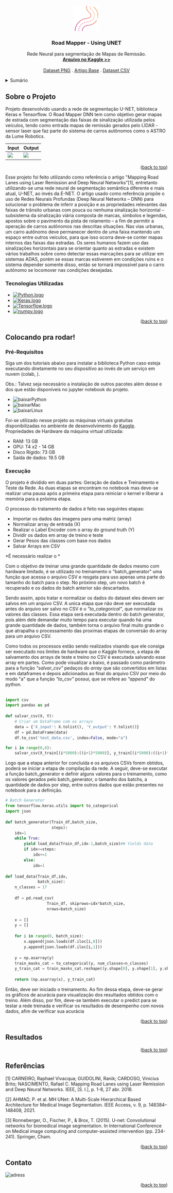 <!-- Improved compatibility of back to top link: See: https://github.com/othneildrew/Best-README-Template/pull/73 -->
<a name="readme-top"></a>




<!-- PROJECT SHIELDS -->
<!--
*** I'm using markdown "reference style" links for readability.
*** Reference links are enclosed in brackets [ ] instead of parentheses ( ).
*** See the bottom of this document for the declaration of the reference variables
*** for contributors-url, forks-url, etc. This is an optional, concise syntax you may use.
*** https://www.markdownguide.org/basic-syntax/#reference-style-links
-->


<!-- PROJECT LOGO -->
<br />
<div align="center">
  <a href="https://github.com/othneildrew/Best-README-Template">
    <img src="src/road.png" alt="Logo" width="80" height="80">
  </a>

  <h3 align="center">Road Mapper - Using UNET</h3>

  <p align="center">
    Rede Neural para segmentação de Mapas de Remissão.
    <br />
    <a href="https://www.kaggle.com/code/ludmiladias/multiclasses-unet/notebook?scriptVersionId=140818335"><strong>Arquivo no Kaggle >></strong></a>
    <br />
    <br />
    <a href="https://drive.google.com/file/d/1aPpq7y0MaAZg8MKYj7dUbOeNFatMJPQa/view">Dataset PNG</a>
    .
    <a href="https://github.com/luddias/road_mapper-study/blob/main/Artigos_e_relatorios/IJCNN_2018_UFES_Raphael_Carneiro_Mapping_road_lanes_using_laser_remission_and_deep_neural_networks-1.pdf">Artigo Base</a>
    .
    <a href="https://www.kaggle.com/datasets/ludmiladias/road-mapper-dataset-csv">Dataset CSV</a>
    
  </p>
</div>



<!-- TABLE OF CONTENTS -->
<details>
  <summary>Sumário</summary>
  <ol>
    <li>
      <a href="#about-the-project">Sobre o Projeto</a>
      <ul>
        <li><a href="#built-with">Tecnologias Utilizadas</a></li>
      </ul>
    </li>
    <li>
      <a href="#getting-started">Primeiros Passos</a>
      <ul>
        <li><a href="#prerequisites">Pré-requisitos</a></li>
        <li><a href="#installation">Instalação</a></li>
      </ul>
    </li>
    <li><a href="#usage">Colocando pra rodar!</a></li>
    <li><a href="#application">Aplicação</a></li>
    <li><a href="#acknowledgments">Referências</a></li>
    <li><a href="#license">License</a></li>
    <li><a href="#contact">Contato</a></li>
  </ol>
</details>



<!-- ABOUT THE PROJECT -->

## Sobre o Projeto

Projeto desenvolvido usando a rede de segmentação U-NET, biblioteca Keras e Tensorflow.
O Road Mapper DNN tem como objetivo gerar mapas de estrada com segmentação das faixas de sinalização utilizada pelos veículos, tendo como entrada mapas de remissão gerados pelo LIDAR - sensor laser que faz parte do sistema de carros autônomos como o ASTRO da Lume Robotics.

<div align="center">
  
  Input | Output
  ------|--------
  ![](https://github.com/LCAD-UFES/carmen_lcad/blob/master/src/road_mapper/data/i7705600_-338380.png?raw=true)|![](https://github.com/LCAD-UFES/carmen_lcad/blob/master/src/road_mapper/data/r7705600_-338380_map_1_6.png?raw=true)
</div>


<p align="right">(<a href="#readme-top">back to top</a>)</p>

Esse projeto foi feito utilizando como referência o artigo "Mapping Road Lanes using Laser Remission and Deep Neural Networks"[1], entretanto utilizando-se uma rede neural de segmentação semântica diferente e mais atual, U-NET, ao invés da E-NET.
O artigo usado como referência propõe o uso de Redes Neurais Profundas (Deep Neural Networks – DNN) para solucionar o problema de inferir a posição e as propriedades relevantes das faixas de trânsito urbanas com pouca ou nenhuma sinalização horizontal – subsistema da sinalização viária composta de marcas, símbolos e legendas, apostos sobre o pavimento da pista de rolamento – a fim de permitir a operação de carros autônomos nas descritas situações.
Nas vias urbanas, um carro autônomo deve permanecer dentro de uma faixa mantendo um espaço entre outros veículos, para que isso ocorra deve-se conter mapas internos das faixas das estradas. Os seres humanos fazem uso das sinalizações horizontais para se orientar quanto as estradas e existem vários trabalhos sobre como detectar essas marcações para se utilizar em sistemas ADAS, porém se essas marcas estiverem em condições ruins e o sistema depender somente disso, então se tornará impossível para o carro autônomo se locomover nas condições desejadas.

### Tecnologias Utilizadas

* [![Python.logo][Python]][py-url]
* [![Keras.logo][Keras]][keras-url]
* [![Tensorflow.logo][tf]][tf-url]
* [![numpy.logo][Numpy]][np-url]
  


<p align="right">(<a href="#readme-top">back to top</a>)</p>



<!-- GETTING STARTED -->
## Colocando pra rodar!

### Pré-Requisitos
Siga um dos tutoriais abaixo para instalar a biblioteca Python caso esteja executando diretamente no seu dispositivo ao invés de um serviço em nuvem (colab, ).

Obs.: Talvez seja necessário a instalação de outros pacotes além desse e dos que estão disponíveis no jupyter notebook do projeto.

 * ![baixarPython][windowsPy]
 * ![baixarMac][macPy]
 * ![baixarLinux][linuxPy]

Foi-se utilizado nesse projeto as máquinas virtuais gratuitas disponibilizadas no ambiente de desenvolvimento do [Kaggle](https://www.kaggle.com/).
<br>Propriedades de Hardware da máquina virtual utilizada:
* RAM: 13 GB 
* GPU: T4 x2 - 14 GB
* Disco Rígido: 73 GB
* Saída de dados: 19.5 GB
  
### Execução

O projeto é dividido em duas partes: Geração de dados e Treinamento e Teste da Rede. As duas etapas se encontram no notebook mas deve-se realizar uma pausa após a primeira etapa para reiniciar o kernel e liberar a memória para a próxima etapa.

O processo do tratamento de dados é feito nas seguintes etapas:
- Importar os dados das imagens para uma matriz (array)
- Normalizar array de entrada (X)
- Realizar o Label Encoder com o array do ground truth (Y)
- Dividir os dados em array de treino e teste
- Gerar Pesos das classes com base nos dados
- Salvar Arrays em CSV

*É necessário realizar o *


Com o objetivo de treinar uma grande quantidade de dados mesmo com hardware limitado, é se utilizado no treinamento o "batch_generator" uma função que acessa o arquivo CSV e resgata para uso apenas uma parte do tamanho do batch para o step. No próximo step, um novo batch é recuperado e os dados do batch anterior são descartados.

Sendo assim, após tratar e normalizar os dados do dataset eles devem ser salvos em um arquivo CSV. A unica etapa que não deve ser executada antes do arquivo ser salvo no CSV é o *"to_categorical"*, que normalizar os valores das classes. Essa etapa será executada dentro do batch generator, pois além dele demandar muito tempo para executar quando há uma grande quantidade de dados, também torna o arquivo final muito grande o que atrapalha o processamento das proximas etapas de conversão do array para um arquivo CSV.

Como todos os processos estão sendo realizados visando que ele consiga ser executado nos limites de hardware que o Kaggle fornece, a etapa de salvamento dos arrays de teste e treino no CSV é executada salvando esse array em partes. Como pode visualizar a baixo, é passado como parâmetro para a função *"salvar_csv"* pedaços do *array* que são convertidos em listas e em dataframes e depois adicionados ao final do arquivo CSV por meio do modo "a" que a função *"to_csv"* possui, que se refere ao *"append"* do python.

```python

import csv
import pandas as pd

def salvar_csv(X, Y):
    # Criar um DataFrame com os arrays
    data = {'X_input': X.tolist(), 'Y_output': Y.tolist()}
    df = pd.DataFrame(data)
    df.to_csv('test_data.csv', index=False, mode="a")
```

```python
for i in range(0,8):
    salvar_csv(X_train[(i*5000):((i+1)*5000)], y_train[(i*5000):((i+1)*5000)])
```

Logo que a etapa anterior for concluída e os arquivos CSVs forem obtidos, poderá se iniciar a etapa de compilação da rede. A seguir, deve-se executar a função batch_generator e definir alguns valores para o treinamento, como os valores gerados pelo batch_generator, o tamanho dos batchs, a quantidade de dados por step, entre outros dados que estão presentes no notebook para a definição.
```python
# Batch Generator
from tensorflow.keras.utils import to_categorical
import json

def batch_generator(Train_df,batch_size,
                    steps):
    idx=1
    while True: 
        yield load_data(Train_df,idx-1,batch_size)## Yields data
        if idx<=steps:
            idx+=1
        else:
            idx=1
            
def load_data(Train_df,idx,
              batch_size):
    n_classes = 17

    df = pd.read_csv(
                  Train_df, skiprows=idx*batch_size,
                  nrows=batch_size)
    
    x = [] 
    y = []
    
    for i in range(0, batch_size):
        x.append(json.loads(df.iloc[i,0]))
        y.append(json.loads(df.iloc[i,1]))
    
    y = np.asarray(y)
    train_masks_cat = to_categorical(y, num_classes=n_classes)
    y_train_cat = train_masks_cat.reshape((y.shape[0], y.shape[1], y.shape[2], n_classes))
    
    return (np.asarray(x), y_train_cat)
```

Então, deve ser iniciado o treinamento. Ao fim dessa etapa, deve-se gerar os gráficos de acurácia para visualização dos resultados obtidos com o treino. Além disso, por fim, deve-se também executar o predict para se testar a rede treinada e verificar os resultados de desempenho com novos dados, afim de verificar sua acurácia

<p align="right">(<a href="#readme-top">back to top</a>)</p>



<!-- USAGE EXAMPLES -->
## Resultados


<p align="right">(<a href="#readme-top">back to top</a>)</p>



<!-- ACKNOWLEDGMENTS -->
## Referências

[1] CARNEIRO, Raphael Vivacqua; GUIDOLINI, Ranik; CARDOSO, Vinicius Brito; NASCIMENTO, Rafael C. Mapping Road Lanes using Laser Remission and Deep Neural Networks. IEEE, [S. l.], p. 1-8, 27 abr. 2018.

[2] AHMAD, P. et al. MH UNet: A Multi-Scale Hierarchical Based Architecture for Medical Image Segmentation. IEEE Access, v. 9, p. 148384–148408, 2021.

‌[3] Ronneberger, O., Fischer, P., & Brox, T. (2015). U-net: Convolutional networks for biomedical image segmentation. In International Conference on Medical image computing and computer-assisted intervention (pp. 234-241). Springer, Cham.

<p align="right">(<a href="#readme-top">back to top</a>)</p>



<!-- CONTACT -->
## Contato

![adress][email-url]


<p align="right">(<a href="#readme-top">back to top</a>)</p>




<!-- MARKDOWN LINKS & IMAGES -->
<!-- https://www.markdownguide.org/basic-syntax/#reference-style-links -->
[contributors-shield]: https://img.shields.io/github/contributors/othneildrew/Best-README-Template.svg?style=for-the-badge
[contributors-url]: https://github.com/othneildrew/Best-README-Template/graphs/contributors
[forks-shield]: https://img.shields.io/github/forks/othneildrew/Best-README-Template.svg?style=for-the-badge
[forks-url]: https://github.com/othneildrew/Best-README-Template/network/members
[stars-shield]: https://img.shields.io/github/stars/othneildrew/Best-README-Template.svg?style=for-the-badge
[stars-url]: https://github.com/othneildrew/Best-README-Template/stargazers
[issues-shield]: https://img.shields.io/github/issues/othneildrew/Best-README-Template.svg?style=for-the-badge
[issues-url]: https://github.com/othneildrew/Best-README-Template/issues
[license-shield]: https://img.shields.io/github/license/othneildrew/Best-README-Template.svg?style=for-the-badge
[license-url]: https://github.com/othneildrew/Best-README-Template/blob/master/LICENSE.txt
[linkedin-shield]: https://img.shields.io/badge/-LinkedIn-black.svg?style=for-the-badge&logo=linkedin&colorB=555
[linkedin-url]: https://linkedin.com/in/othneildrew
[product-screenshot]: images/screenshot.png
[keras]: https://img.shields.io/badge/Keras-D00000?style=for-the-badge&logo=keras&logoColor=white
[keras-url]: https://keras.io/
[tf]: https://img.shields.io/badge/Tensorflow-FF6F00?style=for-the-badge&logo=tensorflow&logoColor=white
[tf-url]: https://www.tensorflow.org/?hl=pt-br
[python]: https://img.shields.io/badge/Python-3776AB?style=for-the-badge&logo=python&logoColor=white
[py-url]: https://www.python.org/
[Numpy]: https://img.shields.io/badge/NumPy-013243?style=for-the-badge&logo=numpy&logoColor=white
[np-url]: https://numpy.org/
[windowsPy]: https://img.shields.io/badge/Instalar%20Python%20no%20Windows-0078D6?style=for-the-badge&logo=windows10&logoColor=white&link=https%3A%2F%2Fpython.org.br%2Finstalacao-windows%2F
[macPy]: https://img.shields.io/badge/Instalar%20Python%20no%20Mac%20OS-000000?style=for-the-badge&logo=apple&logoColor=white&link=https%3A%2F%2Fpython.org.br%2Finstalacao-mac%2F
[linuxPy]: https://img.shields.io/badge/Instalar%20Python%20no%20LInux-F09D13?style=for-the-badge&logo=linux&logoColor=white&link=https%3A%2F%2Fpython.org.br%2Finstalacao-linux%2F
[email-url]: https://img.shields.io/badge/ludmiladias.inf%40gmail.com-EA4335?style=for-the-badge&logo=gmail&logoColor=white




